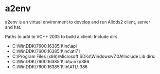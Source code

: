 # a2env
a2env is an virtual environment to develop and run Allods2 client, server and hat.

Paths to add to VC++ 2005 to build a client:
Include dirs:
- C:\WinDDK\7600.16385.1\inc\api
- C:\WinDDK\7600.16385.1\inc\atl71
- C:\Program Files (x86)\Microsoft SDKs\Windows\v7.0A\Include
Lib dirs:
- C:\WinDDK\7600.16385.1\lib\win7\i386
- C:\WinDDK\7600.16385.1\lib\ATL\i386
